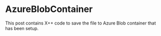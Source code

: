 # AzureBlobContainer
This post contains X++ code to save the file to Azure Blob container that has been setup.
